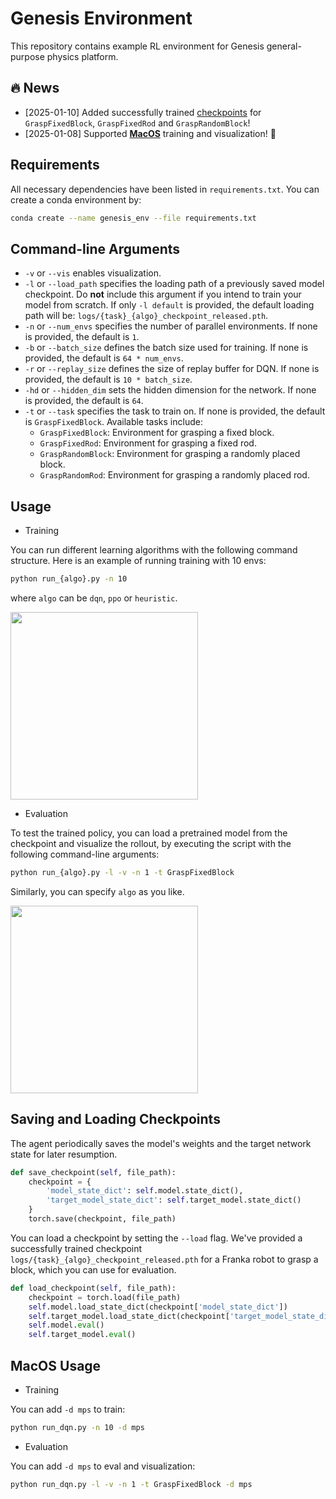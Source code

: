 # Genesis Environment
This repository contains example RL environment for Genesis general-purpose physics platform.

## 🔥 News

- [2025-01-10] Added successfully trained [checkpoints](https://github.com/RochelleNi/GenesisEnvs/tree/master/logs) for `GraspFixedBlock`, `GraspFixedRod` and `GraspRandomBlock`! 
- [2025-01-08] Supported [**MacOS**](#MacOS-Usage) training and visualization! 🎉
  
## Requirements
All necessary dependencies have been listed in `requirements.txt`.
You can create a conda environment by:

```bash
conda create --name genesis_env --file requirements.txt
```

## Command-line Arguments

- `-v` or `--vis` enables visualization.
- `-l` or `--load_path` specifies the loading path of a previously saved model checkpoint. Do **not** include this argument if you intend to train your model from scratch. If only `-l default` is provided, the default loading path will be: `logs/{task}_{algo}_checkpoint_released.pth`.
- `-n` or `--num_envs` specifies the number of parallel environments. If none is provided, the default is `1`.
- `-b` or `--batch_size` defines the batch size used for training. If none is provided, the default is `64 * num_envs`.
- `-r` or `--replay_size` defines the size of replay buffer for DQN. If none is provided, the default is `10 * batch_size`.
- `-hd` or `--hidden_dim` sets the hidden dimension for the network. If none is provided, the default is `64`.
- `-t` or `--task` specifies the task to train on. If none is provided, the default is `GraspFixedBlock`. Available tasks include:
  - `GraspFixedBlock`: Environment for grasping a fixed block.
  - `GraspFixedRod`: Environment for grasping a fixed rod.
  - `GraspRandomBlock`: Environment for grasping a randomly placed block.
  - `GraspRandomRod`: Environment for grasping a randomly placed rod.



## Usage

- Training

You can run different learning algorithms with the following command structure. Here is an example of running training with 10 envs:
```bash
python run_{algo}.py -n 10
```
where `algo` can be `dqn`, `ppo` or `heuristic`.

<img  src="figs/train.gif" width="300">

- Evaluation

To test the trained policy, you can load a pretrained model from the checkpoint and visualize the rollout, by executing the script with the following command-line arguments:
```bash
python run_{algo}.py -l -v -n 1 -t GraspFixedBlock
```
Similarly, you can specify `algo` as you like.

<img  src="figs/eval.gif" width="300">

## Saving and Loading Checkpoints

The agent periodically saves the model's weights and the target network state for later resumption. 

```python
def save_checkpoint(self, file_path):
    checkpoint = {
        'model_state_dict': self.model.state_dict(),
        'target_model_state_dict': self.target_model.state_dict()
    }
    torch.save(checkpoint, file_path)
```
You can load a checkpoint by setting the `--load` flag. We've provided a successfully trained checkpoint `logs/{task}_{algo}_checkpoint_released.pth` for a Franka robot to grasp a block, which you can use for evaluation.
```python
def load_checkpoint(self, file_path):
    checkpoint = torch.load(file_path)
    self.model.load_state_dict(checkpoint['model_state_dict'])
    self.target_model.load_state_dict(checkpoint['target_model_state_dict'])
    self.model.eval()
    self.target_model.eval()
```

## MacOS Usage
- Training

You can add `-d mps` to train:
```bash
python run_dqn.py -n 10 -d mps
```

- Evaluation

You can add `-d mps` to eval and visualization:
```bash
python run_dqn.py -l -v -n 1 -t GraspFixedBlock -d mps
```